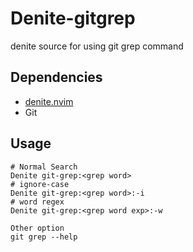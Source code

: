 # Denite-gitgrep

denite source for using git grep command

## Dependencies

- [denite.nvim](https://github.com/Shougo/denite.nvim)
- Git

## Usage

```
# Normal Search
Denite git-grep:<grep word>
# ignore-case
Denite git-grep:<grep word>:-i
# word regex
Denite git-grep:<grep word exp>:-w

Other option
git grep --help
```

